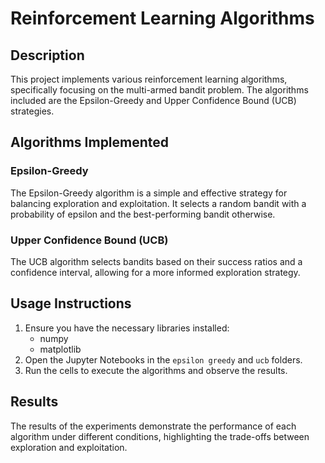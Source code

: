 # Reinforcement Learning Algorithms

## Description
This project implements various reinforcement learning algorithms, specifically focusing on the multi-armed bandit problem. The algorithms included are the Epsilon-Greedy and Upper Confidence Bound (UCB) strategies.

## Algorithms Implemented

### Epsilon-Greedy
The Epsilon-Greedy algorithm is a simple and effective strategy for balancing exploration and exploitation. It selects a random bandit with a probability of epsilon and the best-performing bandit otherwise.

### Upper Confidence Bound (UCB)
The UCB algorithm selects bandits based on their success ratios and a confidence interval, allowing for a more informed exploration strategy.

## Usage Instructions
1. Ensure you have the necessary libraries installed:
   - numpy
   - matplotlib
2. Open the Jupyter Notebooks in the `epsilon greedy` and `ucb` folders.
3. Run the cells to execute the algorithms and observe the results.

## Results
The results of the experiments demonstrate the performance of each algorithm under different conditions, highlighting the trade-offs between exploration and exploitation.
